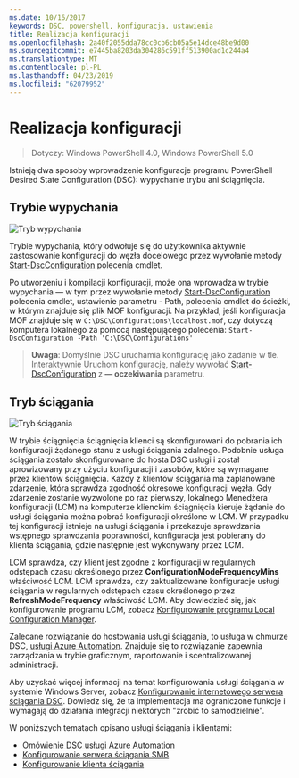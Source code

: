 ```yaml
---
ms.date: 10/16/2017
keywords: DSC, powershell, konfiguracja, ustawienia
title: Realizacja konfiguracji
ms.openlocfilehash: 2a40f2055dda78cc0cb6cb05a5e14dce48be9d00
ms.sourcegitcommit: e7445ba8203da304286c591ff513900ad1c244a4
ms.translationtype: MT
ms.contentlocale: pl-PL
ms.lasthandoff: 04/23/2019
ms.locfileid: "62079952"
---
```

# <a name="enacting-configurations"></a>Realizacja konfiguracji

>Dotyczy: Windows PowerShell 4.0, Windows PowerShell 5.0

Istnieją dwa sposoby wprowadzenie konfiguracje programu PowerShell Desired State Configuration (DSC): wypychanie trybu ani ściągnięcia.

## <a name="push-mode"></a>Trybie wypychania

![Tryb wypychania](../images/pushModel.png "wypychania jak działa tryb")

Trybie wypychania, który odwołuje się do użytkownika aktywnie zastosowanie konfiguracji do węzła docelowego przez wywołanie metody [Start-DscConfiguration](/powershell/module/psdesiredstateconfiguration/start-dscconfiguration) polecenia cmdlet.

Po utworzeniu i kompilacji konfiguracji, może ona wprowadza w trybie wypychania — w tym przez wywołanie metody [Start-DscConfiguration](/powershell/module/psdesiredstateconfiguration/start-dscconfiguration) polecenia cmdlet, ustawienie parametru - Path, polecenia cmdlet do ścieżki, w którym znajduje się plik MOF konfiguracji.
Na przykład, jeśli konfiguracja MOF znajduje się w `C:\DSC\Configurations\localhost.mof`, czy dotyczą komputera lokalnego za pomocą następującego polecenia: `Start-DscConfiguration -Path 'C:\DSC\Configurations'`

> __Uwaga__: Domyślnie DSC uruchamia konfigurację jako zadanie w tle. Interaktywnie Uruchom konfigurację, należy wywołać [Start-DscConfiguration](/powershell/module/psdesiredstateconfiguration/start-dscconfiguration) z __— oczekiwania__ parametru.

## <a name="pull-mode"></a>Tryb ściągania

![Tryb ściągania](../images/pullModel.png "jak ściągać działa tryb")

W trybie ściągnięcia ściągnięcia klienci są skonfigurowani do pobrania ich konfiguracji żądanego stanu z usługi ściągania zdalnego.
Podobnie usługa ściągania zostało skonfigurowane do hosta DSC usługi i został aprowizowany przy użyciu konfiguracji i zasobów, które są wymagane przez klientów ściągnięcia.
Każdy z klientów ściągania ma zaplanowane zdarzenie, która sprawdza zgodność okresowe konfiguracji węzła.
Gdy zdarzenie zostanie wyzwolone po raz pierwszy, lokalnego Menedżera konfiguracji (LCM) na komputerze klienckim ściągnięcia kieruje żądanie do usługi ściągania można pobrać konfiguracji określone w LCM.
W przypadku tej konfiguracji istnieje na usługi ściągania i przekazuje sprawdzania wstępnego sprawdzania poprawności, konfiguracja jest pobierany do klienta ściągania, gdzie następnie jest wykonywany przez LCM.

LCM sprawdza, czy klient jest zgodne z konfiguracji w regularnych odstępach czasu określonego przez **ConfigurationModeFrequencyMins** właściwość LCM.
LCM sprawdza, czy zaktualizowane konfiguracje usługi ściągania w regularnych odstępach czasu określonego przez **RefreshModeFrequency** właściwość LCM.
Aby dowiedzieć się, jak konfigurowanie programu LCM, zobacz [Konfigurowanie programu Local Configuration Manager](../managing-nodes/metaConfig.md).

Zalecane rozwiązanie do hostowania usługi ściągania, to usługa w chmurze DSC, [usługi Azure Automation](https://azure.microsoft.com/services/automation/).
Znajduje się to rozwiązanie zapewnia zarządzania w trybie graficznym, raportowanie i scentralizowanej administracji.

Aby uzyskać więcej informacji na temat konfigurowania usługi ściągania w systemie Windows Server, zobacz [Konfigurowanie internetowego serwera ściągania DSC](pullServer.md).
Dowiedz się, że ta implementacja ma ograniczone funkcje i wymagają do działania integracji niektórych "zrobić to samodzielnie".

W poniższych tematach opisano usługi ściągania i klientami:

- [Omówienie DSC usługi Azure Automation](https://docs.microsoft.com/azure/automation/automation-dsc-overview)
- [Konfigurowanie serwera ściągania SMB](pullServerSMB.md)
- [Konfigurowanie klienta ściągania](pullClientConfigID.md)
